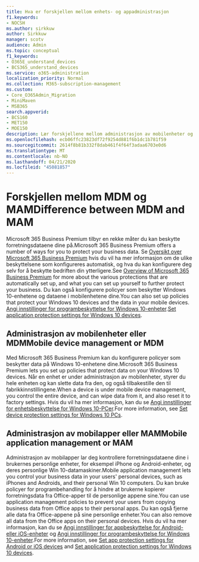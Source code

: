 ```yaml
---
title: Hva er forskjellen mellom enhets- og appadministrasjon
f1.keywords:
- NOCSH
ms.author: sirkkuw
author: Sirkkuw
manager: scotv
audience: Admin
ms.topic: conceptual
f1_keywords:
- O365E_understand_devices
- BCS365_understand_devices
ms.service: o365-administration
localization_priority: Normal
ms.collection: M365-subscription-management
ms.custom:
- Core_O365Admin_Migration
- MiniMaven
- MSB365
search.appverid:
- BCS160
- MET150
- MOE150
description: Lær forskjellene mellom administrasjon av mobilenheter og administrasjon av mobilapper, eller MDM og MAM.
ms.openlocfilehash: ecb06ffc23823df72f9254d881f6b1dc1b781f59
ms.sourcegitcommit: 2614f8b81b332f8dab461f4f64f3adaa6703e0d6
ms.translationtype: MT
ms.contentlocale: nb-NO
ms.lasthandoff: 04/21/2020
ms.locfileid: "45081857"
---
```

# <a name="difference-between-mdm-and-mam"></a><span data-ttu-id="8fd65-103">Forskjellen mellom MDM og MAM</span><span class="sxs-lookup"><span data-stu-id="8fd65-103">Difference between MDM and MAM</span></span>

<span data-ttu-id="8fd65-104">Microsoft 365 Business Premium tilbyr en rekke måter du kan beskytte forretningsdataene dine på.</span><span class="sxs-lookup"><span data-stu-id="8fd65-104">Microsoft 365 Business Premium offers a number of ways for you to protect your business data.</span></span> <span data-ttu-id="8fd65-105">Se [Oversikt over Microsoft 365 Business Premium](../microsoft-365-business-overview.md) hvis du vil ha mer informasjon om de ulike beskyttelsene som konfigureres automatisk, og hva du kan konfigurere deg selv for å beskytte bedriften din ytterligere.</span><span class="sxs-lookup"><span data-stu-id="8fd65-105">See [Overview of Microsoft 365 Business Premium](../microsoft-365-business-overview.md) for more about the various protections that are automatically set up, and what you can set up yourself to further protect your business.</span></span> <span data-ttu-id="8fd65-106">Du kan også konfigurere policyer som beskytter Windows 10-enhetene og dataene i mobilenhetene dine.</span><span class="sxs-lookup"><span data-stu-id="8fd65-106">You can also set up policies that protect your Windows 10 devices and the data in your mobile devices.</span></span>
<span data-ttu-id="8fd65-107">[Angi innstillinger for programbeskyttelse for Windows 10-enheter](../protection-settings-for-windows-10-devices.md).</span><span class="sxs-lookup"><span data-stu-id="8fd65-107">[Set application protection settings for Windows 10 devices](../protection-settings-for-windows-10-devices.md).</span></span>

## <a name="mobile-device-management-or-mdm"></a><span data-ttu-id="8fd65-108">Administrasjon av mobilenheter eller MDM</span><span class="sxs-lookup"><span data-stu-id="8fd65-108">Mobile device management or MDM</span></span>

<span data-ttu-id="8fd65-109">Med Microsoft 365 Business Premium kan du konfigurere policyer som beskytter data på Windows 10-enhetene dine.</span><span class="sxs-lookup"><span data-stu-id="8fd65-109">Microsoft 365 Business Premium lets you set up policies that protect data on your Windows 10 devices.</span></span> <span data-ttu-id="8fd65-110">Når en enhet er under administrasjon av mobilenheter, styrer du hele enheten og kan slette data fra den, og også tilbakestille den til fabrikkinnstillingene.</span><span class="sxs-lookup"><span data-stu-id="8fd65-110">When a device is under mobile device management, you control the entire device, and can wipe data from it, and also reset it to factory settings.</span></span> <span data-ttu-id="8fd65-111">Hvis du vil ha mer informasjon, kan du se [Angi innstillinger for enhetsbeskyttelse for Windows 10-PCer](../protection-settings-for-windows-10-pcs.md).</span><span class="sxs-lookup"><span data-stu-id="8fd65-111">For more information, see [Set device protection settings for Windows 10 PCs](../protection-settings-for-windows-10-pcs.md).</span></span>

## <a name="mobile-application-management-or-mam"></a><span data-ttu-id="8fd65-112">Administrasjon av mobilapper eller MAM</span><span class="sxs-lookup"><span data-stu-id="8fd65-112">Mobile application management or MAM</span></span>

<span data-ttu-id="8fd65-113">Administrasjon av mobilapper lar deg kontrollere forretningsdataene dine i brukernes personlige enheter, for eksempel iPhone og Android-enheter, og deres personlige Win 10-datamaskiner.</span><span class="sxs-lookup"><span data-stu-id="8fd65-113">Mobile application management lets you control your business data in your users' personal devices, such as iPhones and Androids, and their personal Win 10 computers.</span></span> <span data-ttu-id="8fd65-114">Du kan bruke policyer for programbehandling for å hindre at brukerne kopierer forretningsdata fra Office-apper til de personlige appene sine.</span><span class="sxs-lookup"><span data-stu-id="8fd65-114">You can use application management policies to prevent your users from copying business data from Office apps to their personal apps.</span></span> <span data-ttu-id="8fd65-115">Du kan også fjerne alle data fra Office-appene på sine personlige enheter.</span><span class="sxs-lookup"><span data-stu-id="8fd65-115">You can also remove all data from the Office apps on their personal devices.</span></span> <span data-ttu-id="8fd65-116">Hvis du vil ha mer informasjon, kan du se [Angi innstillinger for appbeskyttelse for Android- eller iOS-enheter](../app-protection-settings-for-android-and-ios.md) og [Angi innstillinger for programbeskyttelse for Windows 10-enheter](../protection-settings-for-windows-10-devices.md).</span><span class="sxs-lookup"><span data-stu-id="8fd65-116">For more information, see [Set app protection settings for Android or iOS devices](../app-protection-settings-for-android-and-ios.md) and [Set application protection settings for Windows 10 devices](../protection-settings-for-windows-10-devices.md).</span></span>
